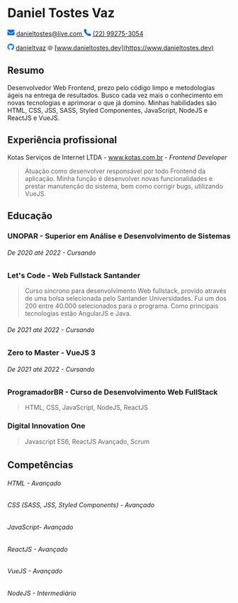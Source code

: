 # Daniel Tostes Vaz

![mail](./img/mail.png) [danieltostes@live.com ]()  ![phone](./img/phone.png) [(22) 99275-3054](https://www.linkedin.com/in/danieltvaz/)

![github](./img/github.png) [danieltvaz](https://github.com/danieltvaz)  :globe_with_meridians: [www.danieltostes.dev](https://www.danieltostes.dev)

## Resumo

Desenvolvedor Web Frontend, prezo pelo código limpo e metodologias ágeis na entrega de resultados. Busco cada vez mais o conhecimento em novas tecnologias e aprimorar o que já domino. Minhas habilidades são HTML, CSS, JSS, SASS, Styled Componentes,  JavaScript, NodeJS e ReactJS e VueJS.

## Experiência profissional

Kotas Serviços de Internet LTDA - www.kotas.com.br - _Frontend Developer_

> Atuação como desenvolver responsável por todo Frontend da aplicação. Minha função é desenvolver novas funcionalidades e prestar manutenção do sistema, bem como corrigir bugs, utilizando VueJS.

## Educação

### UNOPAR - Superior em Análise e Desenvolvimento de Sistemas

###### _De 2020 até 2022 - Cursando_

### Let's Code - Web Fullstack Santander
> Curso síncrono para desenvolvimento Web fullstack, provido através de uma bolsa selecionada pelo Santander Universidades. Fui um dos 200 entre 40.000 selecionados para o programa. Como principais tecnologias estão AngularJS e Java.

###### _De 2021 até 2022 - Cursando_

### Zero to Master - VueJS 3

###### _De 2021 até 2022 - Cursando_

### ProgramadorBR - Curso de Desenvolvimento Web FullStack
> HTML, CSS, JavaScript, NodeJS, ReactJS

### Digital Innovation One
> Javascript ES6, ReactJS Avançado, Scrum

###### 

## Competências

###### HTML - Avançado
###### CSS (SASS, JSS, Styled Components) - Avançado
###### JavaScript- Avançado
###### ReactJS - Avançado
###### VueJS - Avançado
###### NodeJS  - Intermediário
